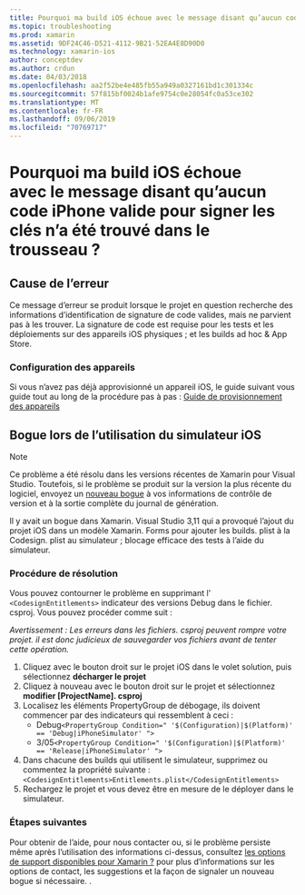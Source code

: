 ```yaml
---
title: Pourquoi ma build iOS échoue avec le message disant qu’aucun code iPhone valide pour signer les clés n’a été trouvé dans le trousseau ?
ms.topic: troubleshooting
ms.prod: xamarin
ms.assetid: 9DF24C46-D521-4112-9B21-52EA4E8D90D0
ms.technology: xamarin-ios
author: conceptdev
ms.author: crdun
ms.date: 04/03/2018
ms.openlocfilehash: aa2f52be4e485fb55a949a0327161bd1c301334c
ms.sourcegitcommit: 57f815bf0024b1afe9754c0e28054fc0a53ce302
ms.translationtype: MT
ms.contentlocale: fr-FR
ms.lasthandoff: 09/06/2019
ms.locfileid: "70769717"
---
```

# <a name="why-does-my-ios-build-fail-with-no-valid-iphone-code-signing-keys-found-in-keychain"></a>Pourquoi ma build iOS échoue avec le message disant qu’aucun code iPhone valide pour signer les clés n’a été trouvé dans le trousseau ?

## <a name="cause-of-the-error"></a>Cause de l’erreur
Ce message d’erreur se produit lorsque le projet en question recherche des informations d’identification de signature de code valides, mais ne parvient pas à les trouver. La signature de code est requise pour les tests et les déploiements sur des appareils iOS physiques ; et les builds ad hoc & App Store. 

### <a name="provisioning-devices"></a>Configuration des appareils
Si vous n’avez pas déjà approvisionné un appareil iOS, le guide suivant vous guide tout au long de la procédure pas à pas : [Guide de provisionnement des appareils](~/ios/get-started/installation/device-provisioning/index.md)

## <a name="bug-when-using-ios-simulator"></a>Bogue lors de l’utilisation du simulateur iOS

> [!NOTE]
> Ce problème a été résolu dans les versions récentes de Xamarin pour Visual Studio. Toutefois, si le problème se produit sur la version la plus récente du logiciel, envoyez un [nouveau bogue](~/cross-platform/troubleshooting/questions/howto-file-bug.md) à vos informations de contrôle de version et à la sortie complète du journal de génération.

Il y avait un bogue dans Xamarin. Visual Studio 3,11 qui a provoqué l’ajout du projet iOS dans un modèle Xamarin. Forms pour ajouter les builds. plist à la Codesign. plist au simulateur ; blocage efficace des tests à l’aide du simulateur.

### <a name="how-to-fix"></a>Procédure de résolution
Vous pouvez contourner le problème en supprimant l' `<CodesignEntitlements>` indicateur des versions Debug dans le fichier. csproj. Vous pouvez procéder comme suit :

*Avertissement : Les erreurs dans les fichiers. csproj peuvent rompre votre projet. il est donc judicieux de sauvegarder vos fichiers avant de tenter cette opération.*

1. Cliquez avec le bouton droit sur le projet iOS dans le volet solution, puis sélectionnez **décharger le projet**
2. Cliquez à nouveau avec le bouton droit sur le projet et sélectionnez **modifier [ProjectName]. csproj**
3. Localisez les éléments PropertyGroup de débogage, ils doivent commencer par des indicateurs qui ressemblent à ceci :
   - Debug`<PropertyGroup Condition=" '$(Configuration)|$(Platform)' == 'Debug|iPhoneSimulator' ">`
   - 3/05`<PropertyGroup Condition=" '$(Configuration)|$(Platform)' == 'Release|iPhoneSimulator' ">`
4. Dans chacune des builds qui utilisent le simulateur, supprimez ou commentez la propriété suivante :`<CodesignEntitlements>Entitlements.plist</CodesignEntitlements>`
5. Rechargez le projet et vous devez être en mesure de le déployer dans le simulateur.

### <a name="next-steps"></a>Étapes suivantes
Pour obtenir de l’aide, pour nous contacter ou, si le problème persiste même après l’utilisation des informations ci-dessus, consultez [les options de support disponibles pour Xamarin ?](~/cross-platform/troubleshooting/support-options.md) pour plus d’informations sur les options de contact, les suggestions et la façon de signaler un nouveau bogue si nécessaire. . 
